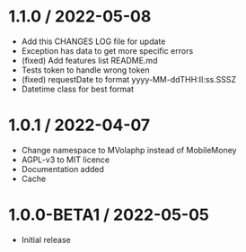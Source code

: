 1.1.0 / 2022-05-08
========================

  * Add this CHANGES LOG file for update
  * Exception has data to get more specific errors
  * (fixed) Add features list README.md
  * Tests token to handle wrong token
  * (fixed) requestDate to format yyyy-MM-ddTHH:II:ss.SSSZ
  * Datetime class for best format

1.0.1 / 2022-04-07
========================

  * Change namespace to MVolaphp instead of MobileMoney
  * AGPL-v3 to MIT licence
  * Documentation added
  * Cache 

1.0.0-BETA1 / 2022-05-05
========================

  * Initial release